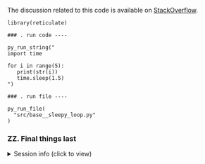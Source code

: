 The discussion related to this code is available on
[StackOverflow](https://stackoverflow.com/questions/60736401/reticulate-doesnt-print-to-console-in-real-time).

    library(reticulate)

    ### . run code ----

    py_run_string("
    import time

    for i in range(5):
       print(str(i))
       time.sleep(1.5)
    ")

    ### . run file ----

    py_run_file(
      "src/base__sleepy_loop.py"
    )

### ZZ. Final things last

<details>

<summary>Session info (click to view)</summary>

    devtools::session_info()

    ## - Session info ---------------------------------------------------------------
    ##  setting  value                       
    ##  version  R version 3.6.3 (2020-02-29)
    ##  os       Windows 10 x64              
    ##  system   x86_64, mingw32             
    ##  ui       RTerm                       
    ##  language (EN)                        
    ##  collate  German_Germany.1252         
    ##  ctype    German_Germany.1252         
    ##  tz       Europe/Berlin               
    ##  date     2020-03-18                  
    ## 
    ## - Packages -------------------------------------------------------------------
    ##  package     * version   date       lib source                             
    ##  assertthat    0.2.1     2019-03-21 [1] CRAN (R 3.6.1)                     
    ##  backports     1.1.5     2019-10-02 [1] CRAN (R 3.6.1)                     
    ##  callr         3.4.2     2020-02-12 [1] CRAN (R 3.6.2)                     
    ##  cli           2.0.2     2020-02-28 [1] CRAN (R 3.6.2)                     
    ##  clisymbols    1.2.0     2017-05-21 [1] CRAN (R 3.6.1)                     
    ##  crayon        1.3.4     2017-09-16 [1] CRAN (R 3.6.1)                     
    ##  desc          1.2.0     2018-05-01 [1] CRAN (R 3.6.1)                     
    ##  devtools      2.2.2     2020-02-17 [1] CRAN (R 3.6.2)                     
    ##  digest        0.6.25    2020-02-23 [1] CRAN (R 3.6.2)                     
    ##  ellipsis      0.3.0     2019-09-20 [1] CRAN (R 3.6.1)                     
    ##  evaluate      0.14      2019-05-28 [1] CRAN (R 3.6.1)                     
    ##  fansi         0.4.1     2020-01-08 [1] CRAN (R 3.6.2)                     
    ##  fs            1.3.2     2020-03-05 [1] CRAN (R 3.6.3)                     
    ##  glue          1.3.2     2020-03-12 [1] CRAN (R 3.6.3)                     
    ##  highr         0.8       2019-03-20 [1] CRAN (R 3.6.1)                     
    ##  htmltools     0.4.0     2019-10-04 [1] CRAN (R 3.6.1)                     
    ##  jsonlite      1.6.1     2020-02-02 [1] CRAN (R 3.6.2)                     
    ##  knitr         1.28      2020-02-06 [1] CRAN (R 3.6.2)                     
    ##  lattice       0.20-38   2018-11-04 [2] CRAN (R 3.6.3)                     
    ##  magrittr      1.5       2014-11-22 [1] CRAN (R 3.6.1)                     
    ##  Matrix        1.2-18    2019-11-27 [2] CRAN (R 3.6.3)                     
    ##  memoise       1.1.0     2017-04-21 [1] CRAN (R 3.6.1)                     
    ##  pkgbuild      1.0.6     2019-10-09 [1] CRAN (R 3.6.1)                     
    ##  pkgload       1.0.2     2018-10-29 [1] CRAN (R 3.6.1)                     
    ##  prettyunits   1.1.1     2020-01-24 [1] CRAN (R 3.6.2)                     
    ##  processx      3.4.2     2020-02-09 [1] CRAN (R 3.6.2)                     
    ##  prompt        1.0.0     2020-01-23 [1] Github (gaborcsardi/prompt@b332c42)
    ##  ps            1.3.2     2020-02-13 [1] CRAN (R 3.6.2)                     
    ##  R6            2.4.1     2019-11-12 [1] CRAN (R 3.6.1)                     
    ##  Rcpp          1.0.3     2019-11-08 [1] CRAN (R 3.6.1)                     
    ##  remotes       2.1.1     2020-02-15 [1] CRAN (R 3.6.2)                     
    ##  reticulate  * 1.14-9001 2020-03-18 [1] Github (rstudio/reticulate@7432501)
    ##  rlang         0.4.5     2020-03-01 [1] CRAN (R 3.6.2)                     
    ##  rmarkdown     2.1       2020-01-20 [1] CRAN (R 3.6.2)                     
    ##  rprojroot     1.3-2     2018-01-03 [1] CRAN (R 3.6.1)                     
    ##  rstudioapi    0.11      2020-02-07 [1] CRAN (R 3.6.2)                     
    ##  sessioninfo   1.1.1     2018-11-05 [1] CRAN (R 3.6.1)                     
    ##  stringi       1.4.6     2020-02-17 [1] CRAN (R 3.6.2)                     
    ##  stringr       1.4.0     2019-02-10 [1] CRAN (R 3.6.1)                     
    ##  testthat      2.3.2     2020-03-02 [1] CRAN (R 3.6.3)                     
    ##  usethis       1.5.1     2019-07-04 [1] CRAN (R 3.6.1)                     
    ##  withr         2.1.2     2018-03-15 [1] CRAN (R 3.6.1)                     
    ##  xfun          0.12      2020-01-13 [1] CRAN (R 3.6.2)                     
    ##  yaml          2.2.1     2020-02-01 [1] CRAN (R 3.6.2)                     
    ## 
    ## [1] C:/Users/florianD/Documents/R/win-library/3.6
    ## [2] C:/Program Files/R/R-3.6.3/library

</details>
